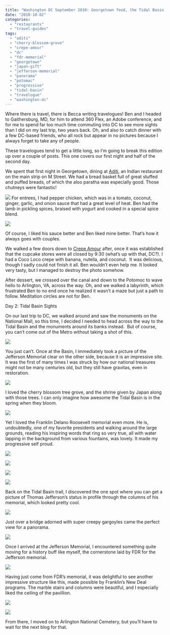 ```yaml
---
title: "Washington DC September 2010: Georgetown food, the Tidal Basin, and FDR and Jefferson Memorials"
date: "2010-10-02"
categories:
  - "restaurants"
  - "travel-guides"
tags:
  - "aditi"
  - "cherry-blossom-grove"
  - "crepe-amour"
  - "dc"
  - "fdr-memorial"
  - "georgetown"
  - "japan-gift"
  - "jefferson-memorial"
  - "panorama"
  - "potomac"
  - "progressive"
  - "tidal-basin"
  - "travelogue"
  - "washington-dc"
---
```


Where there is travel, there is Becca writing travelogues! Ben and I headed to Gaithersburg, MD, for him to attend 360 Flex, an Adobe conference, and for me to spend far too much time commuting into DC to see more sights than I did on my last trip, two years back. Oh, and also to catch dinner with a few DC-based friends, who all rock but appear in no pictures because I always forget to take any of people.

These travelogues tend to get a little long, so I’m going to break this edition up over a couple of posts. This one covers our first night and half of the second day.

We spent that first night in Georgetown, dining at [Aditi](http://www.google.com/url?sa=t&source=web&cd=2&ved=0CBkQFDAB&url=http%3A%2F%2Fwww.dineaditi.com%2F&rct=j&q=adita%20indian%20dc&ei=Ga-jTMzjHMSBlAfTy-HSBA&usg=AFQjCNG-yrjOuFtRFNHAkvbVr37annHaSg&sig2=OUWvu5FNFi8iz5Yq_lDmjQ&cad=rja), an Indian restaurant on the main strip on M Street. We had a bread basket full of great stuffed and puffed breads, of which the aloo paratha was especially good. Those chutneys were fantastic!

![](https://thegourmez-wpmedia.s3.amazonaws.com/2024/07/wdc003.jpg)  For entrees, I had pepper chicken, which was in a tomato, coconut, ginger, garlic, and onion sauce that had a great level of heat. Ben had the lamb in pickling spices, braised with yogurt and cooked in a special spice blend.

![](https://thegourmez-wpmedia.s3.amazonaws.com/2024/07/wdc004.jpg)

Of course, I liked his sauce better and Ben liked mine better. That’s how it always goes with couples.

We walked a few doors down to [Crepe Amour](http://www.google.com/url?sa=t&source=web&cd=1&ved=0CBIQFjAA&url=http%3A%2F%2Fwww.crepeamour.com%2F&rct=j&q=crepe%20amour%20dc&ei=hbKjTMSJG8GqlAf2kYD3BA&usg=AFQjCNGLUiuO2Qn0MiHEn08gjX0siJ5e2Q&sig2=28GGvs8WrQvQhm31BNyZjQ&cad=rja) after, once it was established that the cupcake stores were all closed by 9:30 (what’s up with that, DC?). I had a Coco Loco crepe with banana, nutella, and coconut.  It was delicious, though I sadly could not finish it all. Ben wouldn’t even help me. It looked very tasty, but I managed to destroy the photo somehow.

After dessert, we crossed over the canal and down to the Potomoc to wave hello to Arlington, VA, across the way. Oh, and we walked a labyrinth, which frustrated Ben to no end once he realized it wasn’t a maze but just a path to follow. Meditation circles are not for Ben.

Day 2: Tidal Basin Sights

On our last trip to DC, we walked around and saw the monuments on the National Mall, so this time, I decided I needed to head across the way to the Tidal Basin and the monuments around its banks instead.  But of course, you can’t come out of the Metro without taking a shot of this.

![](https://thegourmez-wpmedia.s3.amazonaws.com/2024/07/wdc002.jpg)

You just can’t. Once at the Basin, I immediately took a picture of the Jefferson Memorial clear on the other side, because it is an impressive site. It was the first of many times I was struck by how our national treasures might not be many centuries old, but they still have gravitas, even in restoration.

![](https://thegourmez-wpmedia.s3.amazonaws.com/2024/07/wdc018.jpg)

I loved the cherry blossom tree grove, and the shrine given by Japan along with those trees. I can only imagine how awesome the Tidal Basin is in the spring when they bloom.

![](https://thegourmez-wpmedia.s3.amazonaws.com/2024/07/wdc020.jpg)

Yet I loved the Franklin Delano Roosevelt memorial even more. He is, undoubtedly, one of my favorite presidents and walking around the large grounds, reading his inspiring words that ring so very true, all with water lapping in the background from various fountains, was lovely. It made my progressive self proud.

![](https://thegourmez-wpmedia.s3.amazonaws.com/2024/07/wdc034.jpg)

![](https://thegourmez-wpmedia.s3.amazonaws.com/2024/07/wdc040.jpg)

![](https://thegourmez-wpmedia.s3.amazonaws.com/2024/07/wdc045.jpg)

![](https://thegourmez-wpmedia.s3.amazonaws.com/2024/07/wdc046.jpg)

Back on the Tidal Basin trail, I discovered the one spot where you can get a picture of Thomas Jefferson’s status in profile through the columns of his memorial, which looked pretty cool.

![](https://thegourmez-wpmedia.s3.amazonaws.com/2024/07/wdc052.jpg)

Just over a bridge adorned with super creepy gargoyles came the perfect view for a panorama.

![](https://thegourmez-wpmedia.s3.amazonaws.com/2024/07/wdc058a.jpg)

Once I arrived at the Jefferson Memorial, I encountered something quite moving for a history buff like myself, the cornerstone laid by FDR for the Jefferson memorial.

![](https://thegourmez-wpmedia.s3.amazonaws.com/2024/07/wdc067.jpg)

Having just come from FDR’s memorial, it was delightful to see another impressive structure like this, made possible by Franklin’s New Deal programs. The marble stairs and columns were beautiful, and I especially liked the ceiling of the pavillion.

![](https://thegourmez-wpmedia.s3.amazonaws.com/2024/07/wdc066.jpg)

![](https://thegourmez-wpmedia.s3.amazonaws.com/2024/07/wdc072.jpg)

From there, I moved on to Arlington National Cemetery, but you’ll have to wait for the next blog for that.
